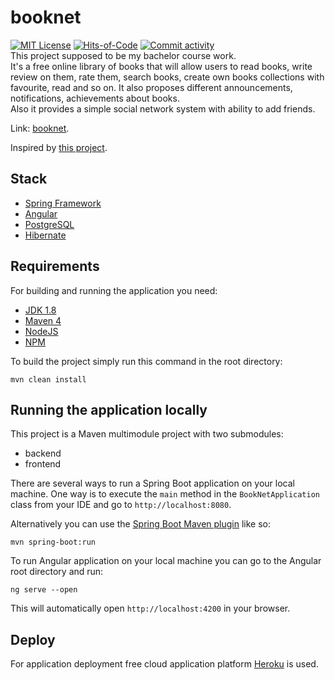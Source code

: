 # booknet
[![MIT License](https://img.shields.io/pypi/l/aiogram.svg?style=flat-square)](https://opensource.org/licenses/MIT)
[![Hits-of-Code](https://hitsofcode.com/github/smithros/booknet)](https://hitsofcode.com/view/github/smithros/booknet)
[![Commit activity](https://img.shields.io/github/commit-activity/y/smithros/booknet)](https://github.com/smithros/booknet/graphs/commit-activity)
<br>
This project supposed to be my bachelor course work. <br>
It's a free online library of books that will allow users to read books, write review on them, rate them, search books, create own books collections with favourite, read and so on.
It also proposes different announcements, notifications, achievements about books.<br>
Also it provides a simple social network system with ability to add friends.

Link: [booknet](https://booknet-diploma.herokuapp.com/#/).

Inspired by [this project](https://github.com/smithros/nc-training-center).
## Stack

- [Spring Framework](https://spring.io/)
- [Angular](https://angular.io/)
- [PostgreSQL](https://www.postgresql.org/)
- [Hibernate](https://hibernate.org/)

## Requirements

For building and running the application you need:

- [JDK 1.8](http://www.oracle.com/technetwork/java/javase/downloads/jdk8-downloads-2133151.html)
- [Maven 4](https://maven.apache.org)
- [NodeJS](https://nodejs.org)
- [NPM](https://www.npmjs.com/)

To build the project simply run this command in the root directory: 
```shell
mvn clean install 
```
## Running the application locally

This project is a Maven multimodule project with two submodules: 
 - backend
 - frontend

There are several ways to run a Spring Boot application on your local machine. 
One way is to execute the `main` method in the `BookNetApplication` class from your IDE 
and go to `http://localhost:8080`. 

Alternatively you can use the 
[Spring Boot Maven plugin](https://docs.spring.io/spring-boot/docs/current/reference/html/build-tool-plugins-maven-plugin.html) like so:

```shell
mvn spring-boot:run
```

To run Angular application on your local machine 
you can go to the Angular root directory and run:

```shell
ng serve --open
```
This will automatically open `http://localhost:4200` in your browser.

## Deploy

For application deployment free cloud application platform [Heroku](https://dashboard.heroku.com) is used.
